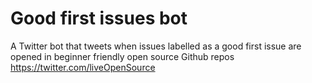 # Good first issues bot
A Twitter bot that tweets when issues labelled as a good first issue are opened in beginner friendly open source Github repos
https://twitter.com/liveOpenSource
